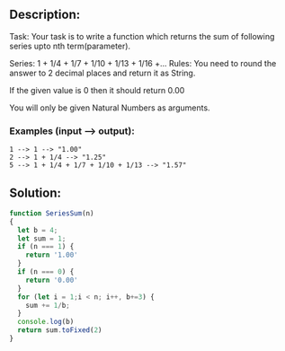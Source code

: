 ## Description:

Task:
Your task is to write a function which returns the sum of following series upto nth term(parameter).

Series: 1 + 1/4 + 1/7 + 1/10 + 1/13 + 1/16 +...
Rules:
You need to round the answer to 2 decimal places and return it as String.

If the given value is 0 then it should return 0.00

You will only be given Natural Numbers as arguments.

### Examples (input --> output):
```
1 --> 1 --> "1.00"
2 --> 1 + 1/4 --> "1.25"
5 --> 1 + 1/4 + 1/7 + 1/10 + 1/13 --> "1.57"
```

 ## Solution:
 
```javascript
function SeriesSum(n)
{
  let b = 4;
  let sum = 1;
  if (n === 1) {
    return '1.00'
  }
  if (n === 0) {
    return '0.00'
  }
  for (let i = 1;i < n; i++, b+=3) {
    sum += 1/b;
  }
  console.log(b)
  return sum.toFixed(2)
}
```